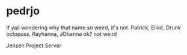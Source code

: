 
# pedrjo
If yall wondering why that name so weird, it's not.
Patrick, Elliot, Drunk octopuss, Rayhanna, JOhanna
ok? not weird

Jensen Project Server
